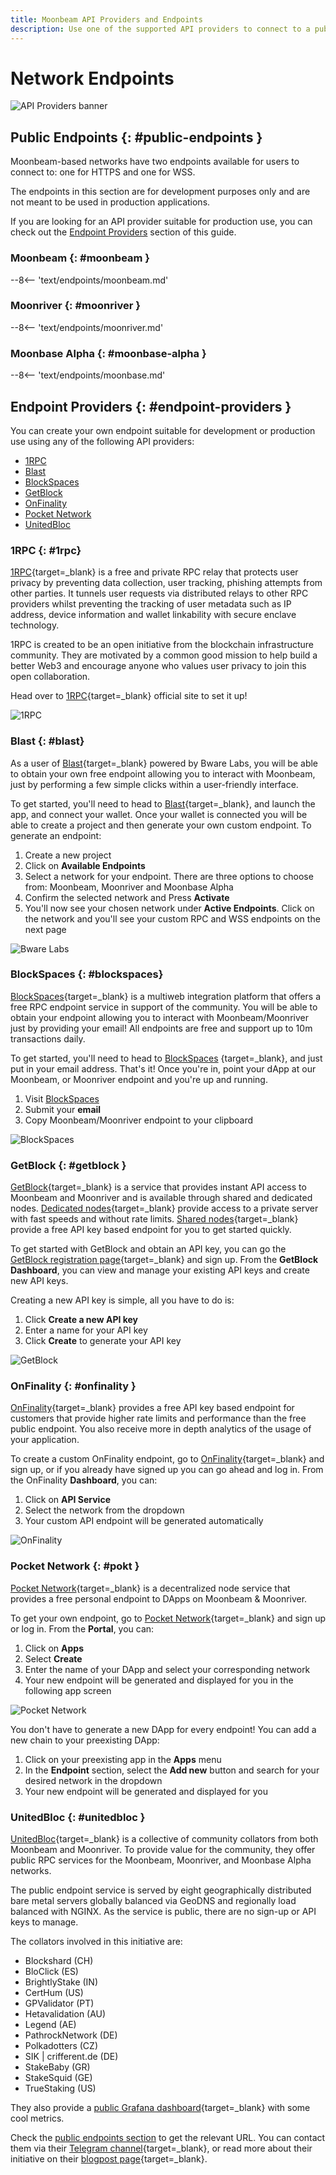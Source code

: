 ```yaml
---
title: Moonbeam API Providers and Endpoints
description: Use one of the supported API providers to connect to a public endpoint or create custom JSON RPC and WSS endpoints for Moonbeam-based networks.
---
```


# Network Endpoints

![API Providers banner](/images/builders/get-started/endpoints/endpoints-banner.png)

## Public Endpoints {: #public-endpoints }

Moonbeam-based networks have two endpoints available for users to connect to: one for HTTPS and one for WSS. 

The endpoints in this section are for development purposes only and are not meant to be used in production applications.

If you are looking for an API provider suitable for production use, you can check out the [Endpoint Providers](#endpoint-providers) section of this guide. 

### Moonbeam {: #moonbeam }

--8<-- 'text/endpoints/moonbeam.md'

### Moonriver {: #moonriver }

--8<-- 'text/endpoints/moonriver.md'

### Moonbase Alpha {: #moonbase-alpha }

--8<-- 'text/endpoints/moonbase.md'

## Endpoint Providers {: #endpoint-providers }

You can create your own endpoint suitable for development or production use using any of the following API providers:

- [1RPC](#1rpc)
- [Blast](#blast)
- [BlockSpaces](#blockspaces)
- [GetBlock](#getblock)
- [OnFinality](#onfinality)
- [Pocket Network](#pokt)
- [UnitedBloc](#unitedbloc)
<!-- - [Ankr](#ankr) -->

### 1RPC {: #1rpc}

[1RPC](https://1rpc.io/){target=_blank} is a free and private RPC relay that protects user privacy by preventing data collection, user tracking, phishing attempts from other parties. It tunnels user requests via distributed relays to other RPC providers whilst preventing the tracking of user metadata such as IP address, device information and wallet linkability with secure enclave technology.

1RPC is created to be an open initiative from the blockchain infrastructure community. They are motivated by a common good mission to help build a better Web3 and encourage anyone who values user privacy to join this open collaboration.

Head over to [1RPC](https://1rpc.io/){target=_blank} official site to set it up!

![1RPC](/images/builders/get-started/endpoints/endpoints-1.png)

### Blast {: #blast}

As a user of [Blast](https://blastapi.io/){target=_blank} powered by Bware Labs, you will be able to obtain your own free endpoint allowing you to interact with Moonbeam, just by performing a few simple clicks within a user-friendly interface.

To get started, you'll need to head to [Blast](https://blastapi.io/){target=_blank}, and launch the app, and connect your wallet. Once your wallet is connected you will be able to create a project and then generate your own custom endpoint. To generate an endpoint:

1. Create a new project
2. Click on **Available Endpoints**
3. Select a network for your endpoint. There are three options to choose from: Moonbeam, Moonriver and Moonbase Alpha
4. Confirm the selected network and Press **Activate**
5. You'll now see your chosen network under **Active Endpoints**. Click on the network and you'll see your custom RPC and WSS endpoints on the next page 

![Bware Labs](/images/builders/get-started/endpoints/endpoints-2.png)

### BlockSpaces {: #blockspaces}

 [BlockSpaces](https://www.blockspaces.com/){target=_blank} is a multiweb integration platform that offers a free RPC endpoint service in support of the community.  You will be able to obtain your endpoint allowing you to interact with Moonbeam/Moonriver just by providing your email! All endpoints are free and support up to 10m transactions daily.

To get started, you'll need to head to [BlockSpaces](https://www.blockspaces.com/web3-infrastructure) {target=_blank}, and just put in your email address. That's it! Once you're in, point your dApp at our Moonbeam, or Moonriver endpoint and you're up and running.

1. Visit [BlockSpaces](https://www.blockspaces.com/web3-infrastructure)
2. Submit your **email**
3. Copy Moonbeam/Moonriver endpoint to your clipboard 

 ![BlockSpaces](/images/builders/get-started/endpoints/endpoints-3.png)


### GetBlock {: #getblock }

[GetBlock](https://getblock.io/){target=_blank} is a service that provides instant API access to Moonbeam and Moonriver and is available through shared and dedicated nodes. [Dedicated nodes](https://getblock.io/dedicated-nodes/){target=_blank} provide access to a private server with fast speeds and without rate limits. [Shared nodes](https://getblock.io/nodes/){target=_blank} provide a free API key based endpoint for you to get started quickly.

To get started with GetBlock and obtain an API key, you can go the [GetBlock registration page](https://account.getblock.io/sign-up){target=_blank} and sign up. From the **GetBlock Dashboard**, you can view and manage your existing API keys and create new API keys.

Creating a new API key is simple, all you have to do is:

1. Click **Create a new API key**
2. Enter a name for your API key
3. Click **Create** to generate your API key

![GetBlock](/images/builders/get-started/endpoints/endpoints-4.png)

### OnFinality {: #onfinality }

[OnFinality](https://onfinality.io/){target=_blank} provides a free API key based endpoint for customers that provide higher rate limits and performance than the free public endpoint. You also receive more in depth analytics of the usage of your application.

To create a custom OnFinality endpoint, go to [OnFinality](https://onfinality.io/){target=_blank} and sign up, or if you already have signed up you can go ahead and log in. From the OnFinality **Dashboard**, you can:

1. Click on **API Service**
2. Select the network from the dropdown
3. Your custom API endpoint will be generated automatically

![OnFinality](/images/builders/get-started/endpoints/endpoints-5.png)

### Pocket Network {: #pokt }

[Pocket Network](https://pokt.network/){target=_blank} is a decentralized node service that provides a free personal endpoint to DApps on Moonbeam & Moonriver.  

To get your own endpoint, go to [Pocket Network](https://mainnet.portal.pokt.network/#/){target=_blank} and sign up or log in. From the **Portal**, you can:  

1. Click on **Apps**
2. Select **Create**
3. Enter the name of your DApp and select your corresponding network
4. Your new endpoint will be generated and displayed for you in the following app screen

![Pocket Network](/images/builders/get-started/endpoints/endpoints-6.png)

You don't have to generate a new DApp for every endpoint! You can add a new chain to your preexisting DApp:  

1. Click on your preexisting app in the **Apps** menu
2. In the **Endpoint** section, select the **Add new** button and search for your desired network in the dropdown
3. Your new endpoint will be generated and displayed for you

### UnitedBloc {: #unitedbloc }

[UnitedBloc](https://medium.com/@daniel_96988/unitedbloc-rpc-c84972f69457){target=_blank} is a collective of community collators from both Moonbeam and Moonriver. To provide value for the community, they offer public RPC services for the Moonbeam, Moonriver, and Moonbase Alpha networks.

The public endpoint service is served by eight geographically distributed bare metal servers globally balanced via GeoDNS and regionally load balanced with NGINX. As the service is public, there are no sign-up or API keys to manage.

The collators involved in this initiative are:

 - Blockshard (CH)
 - BloClick (ES)
 - BrightlyStake (IN)
 - CertHum (US)
 - GPValidator (PT)
 - Hetavalidation (AU)
 - Legend (AE)
 - PathrockNetwork (DE)
 - Polkadotters (CZ)
 - SIK | crifferent.de (DE)
 - StakeBaby (GR)
 - StakeSquid (GE)
 - TrueStaking (US)

They also provide a [public Grafana dashboard](https://tinyurl.com/UnitedBloc-Dashboard){target=_blank} with some cool metrics.

Check the [public endpoints section](#public-endpoints) to get the relevant URL. You can contact them via their [Telegram channel](https://t.me/+tRvy3z5-Kp1mMGMx){target=_blank}, or read more about their initiative on their [blogpost page](https://medium.com/@daniel_96988/unitedbloc-rpc-c84972f69457){target=_blank}.

<!-- ### Ankr {: #ankr}

[Ankr](https://www.ankr.com/){target=_blank} supports free, public RPC endpoints to 15 different blockchain ecosystems, with additional networks constantly being added. The Ankr public RPC layer provides fast and reliable access via API endpoints for anybody in the world to connect to a growing number of networks including Moonbeam. 

To get started, head to the [Ankr Protocol](https://www.ankr.com/protocol/){target=_blank} page to make your first call!

1. Click on **Public RPCs**
2. Select the [Moonbeam Network](https://www.ankr.com/protocol/public/moonbeam/){target=_blank}
3. Copy the URL provided and start making requests instantly. No sign up or KYC required

![Ankr](/images/builders/get-started/endpoints/endpoints-5.png)-->


